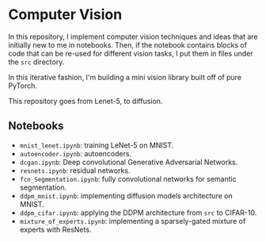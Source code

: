# Computer Vision

In this repository, I implement computer vision techniques and ideas that are initially new to me in notebooks. 
Then, if the notebook contains blocks of code that can be re-used for different vision tasks, I put them in files 
under the `src` directory. 

In this iterative fashion, I'm building a mini vision library built off of pure PyTorch. 

This repository goes from Lenet-5, to diffusion. 

## Notebooks

- `mnist_lenet.ipynb`: training LeNet-5 on MNIST. 
- `autoencoder.ipynb`: autoencoders. 
- `dcgan.ipynb`: Deep convolutional Generative Adversarial Networks. 
- `resnets.ipynb`: residual networks.  
- `fcn_Segmentation.ipynb`: fully convolutional networks for semantic segmentation. 
- `ddpm_mnist.ipynb`: implementing diffusion models architecture on MNIST.
- `ddpm_cifar.ipynb`: applying the DDPM architecture from `src` to CIFAR-10.
- `mixture_of_experts.ipynb`: implementing a sparsely-gated mixture of experts with ResNets.
